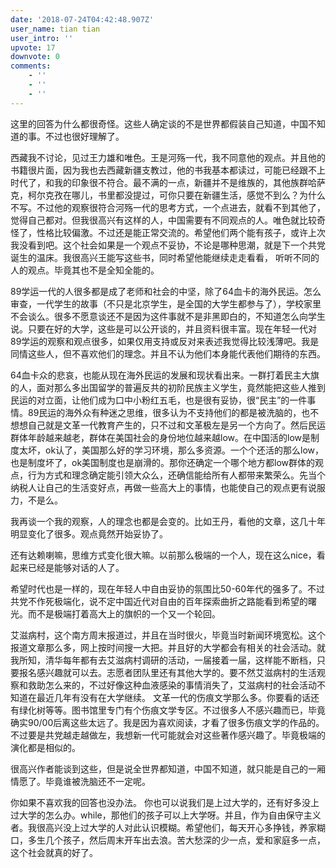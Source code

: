 ```yaml
---
date: '2018-07-24T04:42:48.907Z'
user_name: tian tian
user_intro: ''
upvote: 17
downvote: 0
comments:
    - ''
    - ''
    - ''
---
```


这里的回答为什么都很奇怪。这些人确定谈的不是世界都假装自己知道，中国不知道的事。不过也很好理解了。

  

西藏我不讨论，见过王力雄和唯色。王是河殇一代，我不同意他的观点。并且他的书籍很片面，因为我也去西藏新疆支教过，他的书我基本都读过，可能已经跟不上时代了，和我的印象很不符合。最不满的一点，新疆并不是维族的，其他族群哈萨克，柯尔克孜在哪儿，书里都没提过，可你只要在新疆生活，感觉不到么？为什么不写。不过他的观察很符合河殇一代的思考方式，一个点进去，就看不到其他了，觉得自己都对。但我很高兴有这样的人，中国需要有不同观点的人。唯色就比较奇怪了，性格比较偏激。不过还是能正常交流的。希望他们两个能有孩子，或许上次我没看到吧。这个社会如果是一个观点不妥协，不论是哪种思潮，就是下一个共党诞生的温床。我很高兴王能写这些书，同时希望他能继续走走看看， 听听不同的人的观点。毕竟其也不是全知全能的。

89学运一代的人很多都是成了老师和社会的中坚，除了64血卡的海外民运。怎么审查，一代学生的故事（不只是北京学生，是全国的大学生都参与了），学校家里不会谈么。很多不愿意谈还不是因为这件事就不是非黑即白的，不知道怎么向学生说。只要在好的大学，这些是可以公开谈的，并且资料很丰富。现在年轻一代对89学运的观察和观点很多，如果仅用支持或反对来表述我觉得比较浅薄吧。我是同情这些人，但不喜欢他们的理念。并且不认为他们本身能代表他们期待的东西。

64血卡众的悲哀，也能从现在海外民运的发展和现状看出来。一群打着民主大旗的人，面对那么多出国留学的普遍反共的初阶民族主义学生，竟然能把这些人推到民运的对立面，让他们成为口中小粉红五毛，也是很有妥协，很“民主”的一件事情。89民运的海外众有种迷之思维，很多认为不支持他们的都是被洗脑的，也不想想自己就是文革一代教育产生的，只不过和文革极左是另一个方向了。然后民运群体年龄越来越老，群体在美国社会的身份地位越来越low。在中国活的low是制度太坏，ok认了，美国那么好的学习环境，那么多资源。一个个还活的那么low，也是制度坏了，ok美国制度也是崩滑的。那你还确定一个哪个地方都low群体的观点，行为方式和理念确定能引领大众么，还确信能给所有人都带来繁荣么。先当个纳税人让自己的生活变好点，再做一些高大上的事情，也能使自己的观点更有说服力，不是么。

我再谈一个我的观察，人的理念也都是会变的。比如王丹，看他的文章，这几十年明显变化了很多。观点竟然开始妥协了。

还有达赖喇嘛，思维方式变化很大嘛。以前那么极端的一个人，现在这么nice，看起来已经是能够对话的人了。

希望时代也是一样的，现在年轻人中自由妥协的氛围比50-60年代的强多了。不过共党不作死极端化，说不定中国近代对自由的百年探索曲折之路能看到希望的曙光。而不是极端打着高大上的旗帜的一个又一个轮回。

艾滋病村，这个南方周末报道过，并且在当时很火，毕竟当时新闻环境宽松。这个报道文章那么多，网上按时间搜一大把。并且好的大学都会有相关的社会活动。就我所知，清华每年都有去艾滋病村调研的活动，一届接着一届，这样能不断档，只要报名感兴趣就可以去。志愿者团队里还有其他大学的。要不然艾滋病村的生活观察和救助怎么来的，不过好像这种血液感染的事情消失了，艾滋病村的社会活动不知道在最近几年有没有在大学继续。 文革一代的伤痕文学那么多。你要看的话还有绿化树等等。图书馆里专门有个伤痕文学专区。不过很多人不感兴趣而已，毕竟确实90/00后离这些太远了。我是因为喜欢阅读，才看了很多伤痕文学的作品的。 不过要是共党越走越做左，我想新一代可能就会对这些著作感兴趣了。毕竟极端的演化都是相似的。

很高兴作者能谈到这些，但是说全世界都知道，中国不知道，就只能是自己的一厢情愿了。毕竟谁被洗脑还不一定呢。

你如果不喜欢我的回答也没办法。 你也可以说我们是上过大学的，还有好多没上过大学的怎么办。while，那他们的孩子可以上大学呀。并且，作为自由保守主义者。我很高兴没上过大学的人对此认识模糊。希望他们，每天开心多挣钱，养家糊口，多生几个孩子，然后周末开车出去浪。苦大愁深的少一点，爱和家庭多一点，这个社会就真的好了。
